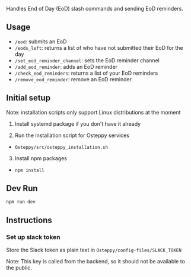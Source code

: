 Handles End of Day (EoD) slash commands and sending EoD reminders.

## Usage
* `/eod`: submits an EoD
* `/eods_left`: returns a list of who have not submitted their EoD for the day
* `/set_eod_reminder_channel`: sets the EoD reminder channel
* `/add_eod_reminder`: adds an EoD reminder
* `/check_eod_reminders`: returns a list of your EoD reminders
* `/remove_eod_reminder`: remove an EoD reminder

## Initial setup 
Note: installation scripts only support Linux distributions at the moment

1. Install systemd package if you don't have it already

2. Run the installation script for Osteppy services

* ``Osteppy/src/osteppy_installation.sh``

3. Install npm packages

* `npm install`

## Dev Run

`npm run dev`

## Instructions

### Set up slack token

Store the Slack token as plain text in `Osteppy/config-files/SLACK_TOKEN`

Note: This key is called from the backend, so it should not be available to the public.

